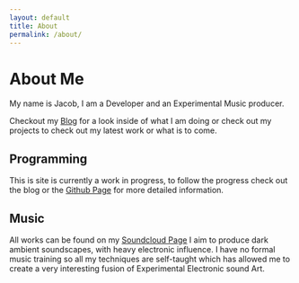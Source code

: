 ```yaml
---
layout: default
title: About
permalink: /about/
---
```

# About Me

My name is Jacob, I am a Developer and an Experimental Music producer.

Checkout my <a href="http://www.kneejar.com">Blog</a> for a look inside of what I am doing or check out my projects to check out my latest work or what is to come.

## Programming

This is site is currently a work in progress, to follow the progress check out the blog or the <a href="https://github.com/haye8277/haye8277.github.io">Github Page</a> for more detailed information.

## Music

All works can be found on my <a href="http://soundcloud.com/knee-jar">Soundcloud Page</a> I aim to produce dark ambient soundscapes, with heavy electronic influence. I have no formal music training so all my techniques are self-taught which has allowed me to create a very interesting fusion of Experimental Electronic sound Art.

